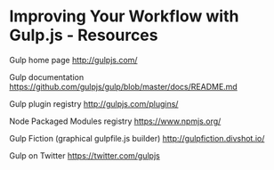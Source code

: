 Improving Your Workflow with Gulp.js - Resources
================================================

Gulp home page
http://gulpjs.com/

Gulp documentation
https://github.com/gulpjs/gulp/blob/master/docs/README.md

Gulp plugin registry
http://gulpjs.com/plugins/

Node Packaged Modules registry
https://www.npmjs.org/

Gulp Fiction (graphical gulpfile.js builder)
http://gulpfiction.divshot.io/

Gulp on Twitter
https://twitter.com/gulpjs
